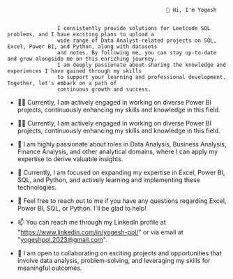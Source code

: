                                                        👋 Hi, I'm Yogesh
                                                               
    
                    I consistently provide solutions for Leetcode SQL problems, and I have exciting plans to upload a 
                    wide range of Data Analyst-related projects on SQL, Excel, Power BI, and Python, along with datasets
                    and notes. By following me, you can stay up-to-date and grow alongside me on this enriching journey. 
                    I am deeply passionate about sharing the knowledge and experiences I have gained through my skills 
                    to support your learning and professional development. Together, let's embark on a path of 
                    continuous growth and success.
- 👨‍💻 Currently, I am actively engaged in working on diverse Power BI projects, continuously enhancing my skills and knowledge in this field.

- 👨‍💻 Currently, I am actively engaged in working on diverse Power BI projects, continuously enhancing my skills and knowledge in this field.
- 👀 I am highly passionate about roles in Data Analysis, Business Analysis, Finance Analysis, and other analytical domains, where I can apply my expertise to derive valuable insights.
- 🌱 Currently, I am focused on expanding my expertise in Excel, Power BI, SQL, and Python, and actively learning and implementing these technologies.
- 💬 Feel free to reach out to me if you have any questions regarding Excel, Power BI, SQL, or Python. I'll be glad to help!
- 📫 You can reach me through my LinkedIn profile at "https://www.linkedin.com/in/yogesh-pol/" or via email at "yogeshpol.2023@gmail.com".
- 💞️ I am open to collaborating on exciting projects and opportunities that involve data analysis, problem-solving, and leveraging my skills for meaningful outcomes.

<!--- 
- 👋 Hi, I’m Yogesh Pol
📝 I write articles on Medium
---> 

<!---
yogi23pol/yogi23pol is a ✨ special ✨ repository because its `README.md` (this file) appears on your GitHub profile.
You can click the Preview link to take a look at your changes.
--->
